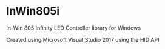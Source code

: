 # InWin805i
In-Win 805 Infinity LED Controller library for Windows

Created using Microsoft Visual Studio 2017 using the HID API
